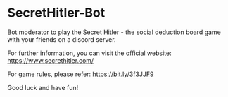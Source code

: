 # SecretHitler-Bot
Bot moderator to play the Secret Hitler - the social deduction board game with your friends on a discord server.

For further information, you can visit the official website: https://www.secrethitler.com/

For game rules, please refer: https://bit.ly/3f3JJF9


Good luck and have fun!
